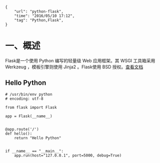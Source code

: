 ```
{
    "url": "python-flask",
    "time": "2016/05/10 17:12",
    "tag": "Python,Flask",
}
```

# 一、概述
Flask是一个使用 Python 编写的轻量级 Web 应用框架。其 WSGI 工具箱采用 Werkzeug ，模板引擎则使用 Jinja2 。Flask使用 BSD 授权。[查看文档](https://dormousehole.readthedocs.io/en/latest/)

## Hello Python

```
# /usr/bin/env python
# encoding: utf-8

from flask import Flask

app = Flask(__name__)


@app.route('/')
def hello():
    return "Hello Python"


if __name__ == "__main__":
    app.run(host="127.0.0.1", port=5000, debug=True)
```